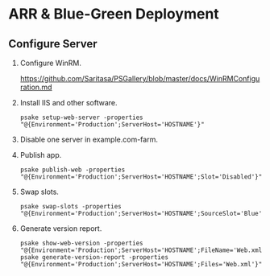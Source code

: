 ARR & Blue-Green Deployment
===========================

Configure Server
----------------

1. Configure WinRM.

    https://github.com/Saritasa/PSGallery/blob/master/docs/WinRMConfiguration.md

2. Install IIS and other software.

    ```
    psake setup-web-server -properties "@{Environment='Production';ServerHost='HOSTNAME'}"
    ```

3. Disable one server in example.com-farm.

4. Publish app.

    ```
    psake publish-web -properties "@{Environment='Production';ServerHost='HOSTNAME';Slot='Disabled'}"
    ```

5. Swap slots.

    ```
    psake swap-slots -properties "@{Environment='Production';ServerHost='HOSTNAME';SourceSlot='Blue';DestinationSlot='Green'}"
    ```

6. Generate version report.

    ```
    psake show-web-version -properties "@{Environment='Production';ServerHost='HOSTNAME';FileName='Web.xml'}"
    psake generate-version-report -properties "@{Environment='Production';ServerHost='HOSTNAME';Files='Web.xml'}"
    ```
